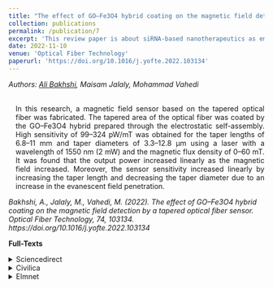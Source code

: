 ```yaml
---
title: "The effect of GO–Fe3O4 hybrid coating on the magnetic field detection by a tapered optical fiber sensor"
collection: publications
permalink: /publication/7
excerpt: 'This review paper is about siRNA-based nanotherapeutics as emerging modalities for immune-mediated diseases.'
date: 2022-11-10
venue: 'Optical Fiber Technology'
paperurl: 'https://doi.org/10.1016/j.yofte.2022.103134'
---
```

<address class="author">Authors: <a rel="author" href="https://bakhshiali.github.io">Ali Bakhshi</a>, Maisam Jalaly, Mohammad Vahedi</address><br>

<p align="justify" style="padding-left: 1em">
In this research, a magnetic field sensor based on the tapered optical fiber was fabricated. The tapered area of the optical fiber was coated by the GO–Fe3O4
hybrid prepared through the electrostatic self-assembly. High sensitivity of 99–324 pW/mT was obtained for the taper lengths of 6.8–11 mm and taper diameters 
of 3.3–12.8 μm using a laser with a wavelength of 1550 nm (2 mW) and the magnetic flux density of 0–60 mT. It was found that the output power increased linearly 
as the magnetic field increased. Moreover, the sensor sensitivity increased linearly by increasing the taper length and decreasing the taper diameter due to an 
increase in the evanescent field penetration.
</p>
<cite> Bakhshi, A., Jalaly, M., Vahedi, M. (2022). The effect of GO–Fe3O4 hybrid coating on the magnetic field detection by a tapered optical fiber sensor. Optical Fiber Technology, 74, 103134. https://doi.org/10.1016/j.yofte.2022.103134 </cite>

<b>Full-Texts</b>
<details>
<summary>Sciencedirect</summary>
  <a href="https://www.sciencedirect.com/science/article/pii/S1068520022003170?dgcid=coauthor"> Bakhshi, A., Jalaly, M., Vahedi, M. (2022). The effect of GO–Fe3O4 hybrid coating on the magnetic field detection by a tapered optical fiber sensor. Optical Fiber Technology, 74, 103134. https://doi.org/10.1016/j.yofte.2022.103134 </a>
</details>
<details>
<summary>Civilica</summary>
  <a href="https://civilica.com/isi/10.1016**j.yofte.2022.103134/"> Bakhshi, A., Jalaly, M., Vahedi, M. (2022). The effect of GO–Fe3O4 hybrid coating on the magnetic field detection by a tapered optical fiber sensor. Optical Fiber Technology, 74, 103134. https://doi.org/10.1016/j.yofte.2022.103134 </a>
</details>
<details>
<summary>Elmnet</summary>
  <a href="https://elmnet.ir/article/410165171-82808/The-Effect-of-Go%E2%80%93Fe3o4-Hybrid-Coating-on-the-Magnetic-Field-Detection-by-a-Tapered-Optical-Fiber-Sensor"> Bakhshi, A., Jalaly, M., Vahedi, M. (2022). The effect of GO–Fe3O4 hybrid coating on the magnetic field detection by a tapered optical fiber sensor. Optical Fiber Technology, 74, 103134. https://doi.org/10.1016/j.yofte.2022.103134</a>
</details>

